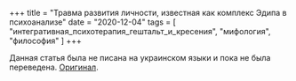 +++
title = "Травма развития личности, известная как комплекс Эдипа в психоанализе"
date = "2020-12-04"
tags = [
    "интегративная_психотерапия_гештальт_и_кресения",
    "мифология",
    "философия"
]
+++

Данная статья была не писана на украинском языки и пока не была переведена.
[Оригинал](/ua/post/edip-integration/).